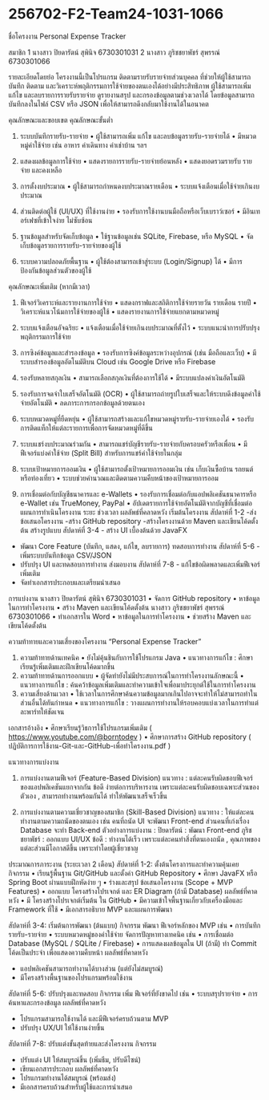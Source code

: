 # 256702-F2-Team24-1031-1066
ชื่อโครงงาน  Personal Expense Tracker 

สมาชิก
1 นางสาว ปิยดารัตน์ สุพินิจ 6730301031
2 นางสาว ภูริชชยาพัชร์ สุพรรณ์ 6730301066

รายละเอียดโดยย่อ
โครงงานนี้เป็นโปรแกรม ติดตามรายรับรายจ่ายส่วนบุคคล ที่ช่วยให้ผู้ใช้สามารถบันทึก ติดตาม และวิเคราะห์พฤติกรรมการใช้จ่ายของตนเองได้อย่างมีประสิทธิภาพ ผู้ใช้สามารถเพิ่ม แก้ไข และลบรายการรายรับรายจ่าย ดูรายงานสรุป และกรองข้อมูลตามช่วงเวลาได้ โดยข้อมูลสามารถบันทึกลงในไฟล์ CSV หรือ JSON เพื่อให้สามารถดึงกลับมาใช้งานได้ในอนาคต

คุณลักษณะและขอบเขต
คุณลักษณะขั้นต่ำ
1. ระบบบันทึกรายรับ-รายจ่าย
 • ผู้ใช้สามารถเพิ่ม แก้ไข และลบข้อมูลรายรับ-รายจ่ายได้
 • มีหมวดหมู่ค่าใช้จ่าย เช่น อาหาร ค่าเดินทาง ค่าเช่าบ้าน ฯลฯ
2. แสดงผลข้อมูลการใช้จ่าย
 • แสดงรายการรายรับ-รายจ่ายย้อนหลัง
 • แสดงยอดรวมรายรับ รายจ่าย และคงเหลือ

3. การตั้งงบประมาณ
 • ผู้ใช้สามารถกำหนดงบประมาณรายเดือน
 • ระบบแจ้งเตือนเมื่อใช้จ่ายเกินงบประมาณ
4. ส่วนติดต่อผู้ใช้ (UI/UX) ที่ใช้งานง่าย
 • รองรับการใช้งานบนมือถือหรือเว็บเบราว์เซอร์
 • มีอินเทอร์เฟซที่เข้าใจง่าย ไม่ซับซ้อน
5. ฐานข้อมูลสำหรับจัดเก็บข้อมูล
 • ใช้ฐานข้อมูลเช่น SQLite, Firebase, หรือ MySQL
 • จัดเก็บข้อมูลรายการรายรับ-รายจ่ายของผู้ใช้
6. ระบบความปลอดภัยพื้นฐาน
 • ผู้ใช้ต้องสามารถเข้าสู่ระบบ (Login/Signup) ได้
 • มีการป้องกันข้อมูลส่วนตัวของผู้ใช้

คุณลักษณะเพิ่มเติม (หากมีเวลา)
1. ฟีเจอร์วิเคราะห์และรายงานการใช้จ่าย
 • แสดงกราฟและสถิติการใช้จ่ายรายวัน รายเดือน รายปี
 • วิเคราะห์แนวโน้มการใช้จ่ายของผู้ใช้
 • แสดงรายงานการใช้จ่ายแยกตามหมวดหมู่
2. ระบบแจ้งเตือนอัจฉริยะ
 • แจ้งเตือนเมื่อใช้จ่ายเกินงบประมาณที่ตั้งไว้
• ระบบแนะนำการปรับปรุงพฤติกรรมการใช้จ่าย

3. การซิงค์ข้อมูลและสำรองข้อมูล
 • รองรับการซิงค์ข้อมูลระหว่างอุปกรณ์ (เช่น มือถือและเว็บ)
 • มีระบบสำรองข้อมูลอัตโนมัติบน Cloud เช่น Google Drive หรือ Firebase
4. รองรับหลายสกุลเงิน
 • สามารถเลือกสกุลเงินที่ต้องการใช้ได้
 • มีระบบแปลงค่าเงินอัตโนมัติ
5. รองรับการจดจำใบเสร็จอัตโนมัติ (OCR)
 • ผู้ใช้สามารถถ่ายรูปใบเสร็จและให้ระบบดึงข้อมูลค่าใช้จ่ายอัตโนมัติ
 • ลดภาระการกรอกข้อมูลด้วยตนเอง
6. ระบบหมวดหมู่ที่ยืดหยุ่น
 • ผู้ใช้สามารถสร้างและแก้ไขหมวดหมู่รายรับ-รายจ่ายเองได้
 • รองรับการติดแท็กให้แต่ละรายการเพื่อการจัดหมวดหมู่ที่ดีขึ้น
7. ระบบแชร์งบประมาณร่วมกัน
 • สามารถแชร์บัญชีรายรับ-รายจ่ายกับครอบครัวหรือเพื่อน
 • มีฟีเจอร์แบ่งค่าใช้จ่าย (Split Bill) สำหรับการแชร์ค่าใช้จ่ายในกลุ่ม
8. ระบบเป้าหมายการออมเงิน
 • ผู้ใช้สามารถตั้งเป้าหมายการออมเงิน เช่น เก็บเงินซื้อบ้าน รถยนต์ หรือท่องเที่ยว
 • ระบบช่วยคำนวณและติดตามความคืบหน้าของเป้าหมายการออม
9. การเชื่อมต่อกับบัญชีธนาคารและ e-Wallets
 • รองรับการเชื่อมต่อกับแอปพลิเคชันธนาคารหรือ e-Wallet เช่น TrueMoney, PayPal
 • อัปเดตรายการใช้จ่ายอัตโนมัติจากบัญชีที่เชื่อมต่อ
แผนการทำเนินโครงงาน
ระยะ	ช่วงเวลา	ผลลัพธ์ที่คลาดหวัง
เริ่มต้นโครงงาน	สัปดาห์ที่ 1-2	-ส่งข้อเสนอโครงงาน
-สร้าง GitHub repository
-สร้างโครงงานด้วย Maven และเขียนโค้ดตั้งต้น
สร้างรูปแบบ	สัปดาห์ที่ 3-4	- สร้าง UI เบื้องต้นด้วย JavaFX
- พัฒนา Core Feature (บันทึก, แสดง, แก้ไข, ลบรายการ)
ทดสอบการทำงาน	สัปดาห์ที่ 5-6	- เพิ่มระบบบันทึกข้อมูล CSV/JSON
- ปรับปรุง UI และทดสอบการทำงาน
ส่งมอบงาน	สัปดาห์ที่ 7-8	- แก้ไขข้อผิดพลาดและเพิ่มฟีเจอร์เพิ่มเติม 
- จัดทำเอกสารประกอบและเตรียมนำเสนอ


การแบ่งงาน
นางสาว ปิยดารัตน์ สุพินิจ 6730301031
•	จัดการ GitHub repository
•	หาข้อมูลในการทำโครงงาน
•	สร้าง Maven และเขียนโค้ดตั้งต้น
นางสาว ภูริชชยาพัชร์ สุพรรณ์ 6730301066
•	ทำเอกสารใน Word
•	หาข้อมูลในการทำโครงงาน
•	ช่วยสร้าง Maven และเขียนโค้ดตั้งต้น


ความท้าทายและความเสี่ยงของโครงงาน “Personal Expense Tracker”
1.	ความท้าทายด้านเทคนิค
•	ยังไม่คุ้นชินกับการใช้โปรแกรม Java
•	แนวทางการแก้ไข : ศึกษาเรียนรู้เพิ่มเติมและฝึกเขียนโค้ดมากขึ้น
2.	ความท้าทายด้านการออกแบบ
•	ผู้จัดทำยังไม่มีประสบการณ์ในการทำโครงงานลักษณะนี้
•	แนวทางการแก้ไข : ค้นคว้าข้อมูลเพิ่มเติมและทำความเข้าใจเพื่อมาประยุกต์ใช้ในการทำโครงงาน
3.	ความเสี่ยงด้านเวลา
•	ใช้เวลาในการศึกษาค้นความข้อมูลมากเกินไปอาจจะทำให้ไม่สามารถทำในส่วนอื่นได้ทันกำหนด
•	แนวทางการแก้ไข : วางแผนการทำงานให้รอบคอบแบ่งเวลาในการทำแต่ละพาร์ทให้ชัดเจน

เอกสารอ้างอิง
•	ศึกษาเรียนรู้วิธการใช้โปรแกรมเพิ่มเติม
( https://www.youtube.com/@borntodev )
•	ศึกษาการสร้าง GitHub repository
( ปฏิบัติการการใช้งาน-Git-และ-GitHub-เพื่อทำโครงงาน.pdf )


แนวทางการแบ่งงาน
1.	การแบ่งงานตามฟีเจอร์ (Feature-Based Division)
แนวทาง : แต่ละคนรับผิดชอบฟีเจอร์ของแอปพลิเคชันแยกจากกัน
ข้อดี ง่ายต่อการบริหารงาน เพราะแต่ละคนรับผิดชอบเฉพาะส่วนของตัวเอง , สามารถทำงานพร้อมกันได้ ทำให้พัฒนาเสร็จเร็วขึ้น





2.	การแบ่งงานตามความเชี่ยวชาญของสมาชิก (Skill-Based Division)
แนวทาง : ให้แต่ละคนทำงานตามความถนัดของตนเอง เช่น คนที่ถนัด UI จะพัฒนา Front-end ส่วนคนที่เก่งเรื่อง Database จะทำ Back-end
ตัวอย่างการแบ่งงาน :
  ปิยดารัตน์  : พัฒนา Front-end
  ภูริชชยาพัชร์ : ออกแบบ UI/UX
ข้อดี : ทำงานได้เร็ว เพราะแต่ละคนทำสิ่งที่ตนเองถนัด , คุณภาพของแต่ละส่วนมีโอกาสดีขึ้น เพราะทำโดยผู้เชี่ยวชาญ


ประมาณการภาระงาน (ระยะเวลา 2 เดือน)
สัปดาห์ที่ 1-2: ตั้งต้นโครงการและทำความคุ้นเคย
กิจกรรม
•	เรียนรู้พื้นฐาน Git/GitHub และตั้งค่า GitHub Repository
•	ศึกษา JavaFX หรือ Spring Boot ผ่านแบบฝึกหัดง่าย ๆ
•	ร่างและสรุป ข้อเสนอโครงงาน (Scope + MVP Features)
•	ออกแบบ โครงสร้างโปรเจกต์ และ ER Diagram (ถ้ามี Database)
 ผลลัพธ์ที่คาดหวัง
•	มี โครงสร้างโปรเจกต์เริ่มต้น ใน GitHub
•	มีความเข้าใจพื้นฐานเกี่ยวกับเครื่องมือและ Framework ที่ใช้
•	มีเอกสารอธิบาย MVP และแผนการพัฒนา

 สัปดาห์ที่ 3-4: เริ่มต้นการพัฒนา (ต้นแบบ)
 กิจกรรม
พัฒนา ฟีเจอร์หลักของ MVP เช่น
•	การบันทึกรายรับ-รายจ่าย
•	ระบบหมวดหมู่ของค่าใช้จ่าย
 จัดการปัญหาทางเทคนิค เช่น
•	การเชื่อมต่อ Database (MySQL / SQLite / Firebase)
•	การแสดงผลข้อมูลใน UI (ถ้ามี)
ทำ Commit โค้ดเป็นประจำ เพื่อแสดงความคืบหน้า
 ผลลัพธ์ที่คาดหวัง
-	 แอปพลิเคชันสามารถทำงานได้บางส่วน (แต่ยังไม่สมบูรณ์)
-	 มีโครงสร้างพื้นฐานของโปรแกรมพร้อมใช้งาน

สัปดาห์ที่ 5-6: ปรับปรุงและทดสอบ
กิจกรรม
เพิ่ม ฟีเจอร์ที่ยังขาดไป เช่น
•	ระบบสรุปรายจ่าย
•	การค้นหาและกรองข้อมูล
 ผลลัพธ์ที่คาดหวัง
-	โปรแกรมสามารถใช้งานได้ และมีฟีเจอร์ครบถ้วนตาม MVP
-	 ปรับปรุง UX/UI ให้ใช้งานง่ายขึ้น

สัปดาห์ที่ 7-8: ปรับแต่งขั้นสุดท้ายและส่งโครงงาน
 กิจกรรม
-	ปรับแต่ง UI ให้สมบูรณ์ขึ้น (เพิ่มธีม, ปรับดีไซน์)
-	เขียนเอกสารประกอบ 
ผลลัพธ์ที่คาดหวัง
-	 โปรแกรมทำงานได้สมบูรณ์ (พร้อมส่ง)
-	 มีเอกสารครบถ้วนสำหรับผู้ใช้และการนำเสนอ

